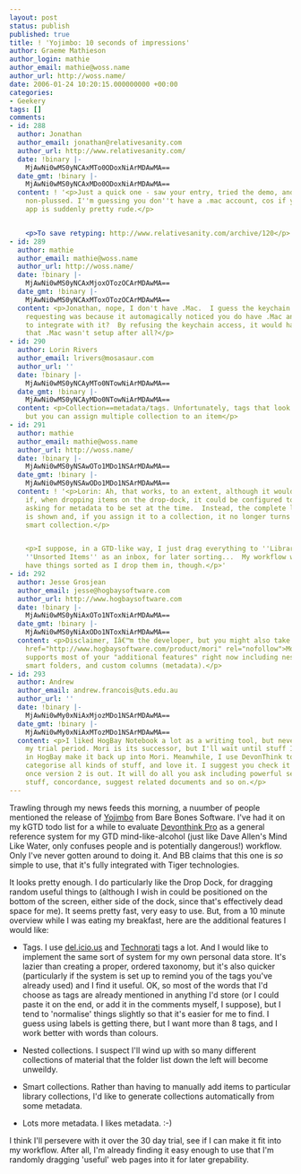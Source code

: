 ```yaml
---
layout: post
status: publish
published: true
title: ! 'Yojimbo: 10 seconds of impressions'
author: Graeme Mathieson
author_login: mathie
author_email: mathie@woss.name
author_url: http://woss.name/
date: 2006-01-24 10:20:15.000000000 +00:00
categories:
- Geekery
tags: []
comments:
- id: 288
  author: Jonathan
  author_email: jonathan@relativesanity.com
  author_url: http://www.relativesanity.com/
  date: !binary |-
    MjAwNi0wMS0yNCAxMTo0ODoxNiArMDAwMA==
  date_gmt: !binary |-
    MjAwNi0wMS0yNCAxMDo0ODoxNiArMDAwMA==
  content: ! '<p>Just a quick one - saw your entry, tried the demo, and was pretty
    non-plussed. I''m guessing you don''t have a .mac account, cos if you do, the
    app is suddenly pretty rude.</p>


    <p>To save retyping: http://www.relativesanity.com/archive/120</p>'
- id: 289
  author: mathie
  author_email: mathie@woss.name
  author_url: http://woss.name/
  date: !binary |-
    MjAwNi0wMS0yNCAxMjoxOTozOCArMDAwMA==
  date_gmt: !binary |-
    MjAwNi0wMS0yNCAxMToxOTozOCArMDAwMA==
  content: <p>Jonathan, nope, I don't have .Mac.  I guess the keychain access it was
    requesting was because it automagically noticed you do have .Mac and attempted
    to integrate with it?  By refusing the keychain access, it would have assumed
    that .Mac wasn't setup after all?</p>
- id: 290
  author: Lorin Rivers
  author_email: lrivers@mosasaur.com
  author_url: ''
  date: !binary |-
    MjAwNi0wMS0yNCAyMTo0NTowNiArMDAwMA==
  date_gmt: !binary |-
    MjAwNi0wMS0yNCAyMDo0NTowNiArMDAwMA==
  content: <p>Collection==metadata/tags. Unfortunately, tags that look like folders,
    but you can assign multiple collection to an item</p>
- id: 291
  author: mathie
  author_email: mathie@woss.name
  author_url: http://woss.name/
  date: !binary |-
    MjAwNi0wMS0yNSAwOTo1MDo1NSArMDAwMA==
  date_gmt: !binary |-
    MjAwNi0wMS0yNSAwODo1MDo1NSArMDAwMA==
  content: ! '<p>Lorin: Ah, that works, to an extent, although it would be more useful
    if, when dropping items on the drop-dock, it could be configured to pop up a dialog,
    asking for metadata to be set at the time.  Instead, the complete list of collections
    is shown and, if you assign it to a collection, it no longer turns up in the unsorted
    smart collection.</p>


    <p>I suppose, in a GTD-like way, I just drag everything to ''Library'' and treat
    ''Unsorted Items'' as an inbox, for later sorting...  My workflow would like to
    have things sorted as I drop them in, though.</p>'
- id: 292
  author: Jesse Grosjean
  author_email: jesse@hogbaysoftware.com
  author_url: http://www.hogbaysoftware.com
  date: !binary |-
    MjAwNi0wMS0yNiAxOTo1NToxNiArMDAwMA==
  date_gmt: !binary |-
    MjAwNi0wMS0yNiAxODo1NToxNiArMDAwMA==
  content: <p>Disclaimer, Iâ€™m the developer, but you might also take a look at <a
    href="http://www.hogbaysoftware.com/product/mori" rel="nofollow">Mori</a>. Mori
    supports most of your "additional features" right now including nested collections,
    smart folders, and custom columns (metadata).</p>
- id: 293
  author: Andrew
  author_email: andrew.francois@uts.edu.au
  author_url: ''
  date: !binary |-
    MjAwNi0wMy0xNiAxMjozMDo1NSArMDAwMA==
  date_gmt: !binary |-
    MjAwNi0wMy0xNiAxMTozMDo1NSArMDAwMA==
  content: <p>I liked HogBay Notebook a lot as a writing tool, but never got past
    my trial period. Mori is its successor, but I'll wait until stuff I messed with
    in HogBay make it back up into Mori. Meanwhile, I use DevonThink to collect and
    categorise all kinds of stuff, and love it. I suggest you check it out... esp
    once version 2 is out. It will do all you ask including powerful searches, meta-tag
    stuff, concordance, suggest related documents and so on.</p>
---
```

Trawling through my news feeds this morning, a nuumber of people mentioned the release of [Yojimbo](http://www.barebones.com/products/yojimbo/index.shtml) from Bare Bones Software.  I've had it on my kGTD todo list for a while to evaluate [Devonthink Pro](http://www.devon-technologies.com/products/devonthink/overview.php) as a general reference system for my GTD mind-like-alcohol (just like Dave Allen's Mind Like Water, only confuses people and is potentially dangerous!) workflow.  Only I've never gotten around to doing it.  And BB claims that this one is *so* simple to use, that it's fully integrated with Tiger technologies.

It looks pretty enough.  I do particularly like the Drop Dock, for dragging random useful things to (although I wish in could be positioned on the bottom of the screen, either side of the dock, since that's effectively dead space for me).  It seems pretty fast, very easy to use.  But, from a 10 minute overview while I was eating my breakfast, here are the additional features I would like:

* Tags.  I use [del.icio.us](http://del.icio.us/) and [Technorati](http://www.technorati.com) tags a lot.  And I would like to implement the same sort of system for my own personal data store.  It's lazier than creating a proper, ordered taxonomy, but it's also quicker (particularly if the system is set up to remind you of the tags you've already used) and I find it useful.  OK, so most of the words that I'd choose as tags are already mentioned in anything I'd store (or I could paste it on the end, or add it in the comments myself, I suppose), but I tend to 'normalise' things slightly so that it's easier for me to find.  I guess using labels is getting there, but I want more than 8 tags, and I work better with words than colours.

* Nested collections.  I suspect I'll wind up with so many different collections of material that the folder list down the left will become unweildy.

* Smart collections.  Rather than having to manually add items to particular library collections, I'd like to generate collections automatically from some metadata.

* Lots more metadata.  I likes metadata. :-)

I think I'll persevere with it over the 30 day trial, see if I can make it fit into my workflow.  After all, I'm already finding it easy enough to use that I'm randomly dragging 'useful' web pages into it for later grepability.
